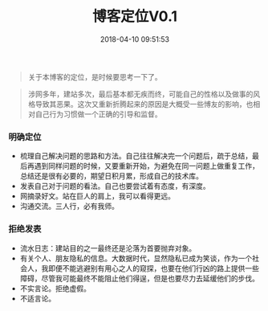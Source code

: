 ﻿---
title: 博客定位V0.1
urlname: blog-orientations
tags:
  - blog
  - orientations
  - 博客定位
categories:
  - daybreak
date: 2018-04-10 09:51:53
---
> 关于本博客的定位，是时候要思考一下了。

<!-- more -->

> 涉网多年，建站多次，最后基本都无疾而终，可能自己的性格以及做事的风格导致其恶果。这次又重新折腾起来的原因是大概受一些博友的影响，也相对自己行为习惯做一个正确的引导和监督。

### 明确定位
- 梳理自己解决问题的思路和方法。自己往往解决完一个问题后，疏于总结，最后再遇到同样问题的时候，又要重新开始，为避免在同一问题上做重复工作，总结还是很有必要的，期望日积月累，形成自己的技术库。
- 发表自己对于问题的看法。自己也要尝试着有态度，有深度。
- 网摘录好文。站在巨人的肩上，我可以看得更远。
- 沟通交流。三人行，必有我师。

### 拒绝发表
- 流水日志：建站目的之一最终还是沦落为首要抛弃对象。
- 有关个人、朋友隐私的信息。大数据时代，显然隐私已成为笑谈，作为一个社会人，我即便不能逃避别有用心之人的窥探，也要在他们行凶的路上提供一些障碍，尽管我可能最终不能阻止他们得逞，但是也要尽力去延缓他们的步伐。
- 不实言论。拒绝虚假。
- 不适言论。